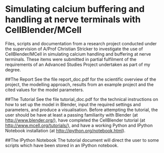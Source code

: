 # Simulating calcium buffering and handling at nerve terminals with CellBlender/MCell
Files, scripts and documentation from a research project conducted under the supervision of A/Prof Christian Stricker to investigate the use of CellBlender/MCell in simulating calcium handling and buffering at nerve terminals.
These items were submitted in partial fulfilment of the requirements of an Advanced Studies Project undertaken as part of my degree.

##The Report
See the file report_doc.pdf for the scientific overview of the project, the modelling approach, results from an example project and the cited values for the model parameters.

##The Tutorial
See the file tutorial_doc.pdf for the technical instructions on how to set up the model in Blender, input the required settings and parameters, and produce a visualisation. Before attempting the tutorial, the user should be have at least a passing familiarity with Blender (at http://www.blender.org/), have completed the CellBlender tutorial (at http://www.mcell.org/tutorials/), and have a working Python and IPython Notebook installation (at http://ipython.org/notebook.html).

##The IPython Notebook
The tutorial document will direct the user to some scripts which have been stored in an IPython notebook.
